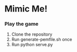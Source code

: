 # Mimic Me!


### Play the game

1. Clone the repository
2. Run generate-pemfile.sh once
3. Run python serve.py


